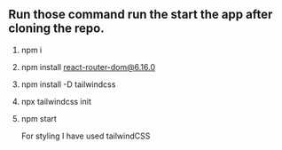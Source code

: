 ## Run  those command run the start the app after cloning the repo.
1. npm i
2. npm install react-router-dom@6.16.0
3. npm install -D tailwindcss
4. npx tailwindcss init
5. npm start

   For styling I have used tailwindCSS
